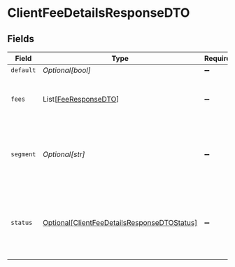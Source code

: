 # ClientFeeDetailsResponseDTO


## Fields

| Field                                                                                                   | Type                                                                                                    | Required                                                                                                | Description                                                                                             | Example                                                                                                 |
| ------------------------------------------------------------------------------------------------------- | ------------------------------------------------------------------------------------------------------- | ------------------------------------------------------------------------------------------------------- | ------------------------------------------------------------------------------------------------------- | ------------------------------------------------------------------------------------------------------- |
| `default`                                                                                               | *Optional[bool]*                                                                                        | :heavy_minus_sign:                                                                                      | N/A                                                                                                     |                                                                                                         |
| `fees`                                                                                                  | List[[FeeResponseDTO](../../models/shared/feeresponsedto.md)]                                           | :heavy_minus_sign:                                                                                      | This is an array which contains the fees details.                                                       |                                                                                                         |
| `segment`                                                                                               | *Optional[str]*                                                                                         | :heavy_minus_sign:                                                                                      | This field contains the fee segment associated with a client.                                           | Silver                                                                                                  |
| `status`                                                                                                | [Optional[ClientFeeDetailsResponseDTOStatus]](../../models/shared/clientfeedetailsresponsedtostatus.md) | :heavy_minus_sign:                                                                                      | This field contains the status and the possible values are:<br/>Active<br/>Inactive                     | ACTIVE                                                                                                  |